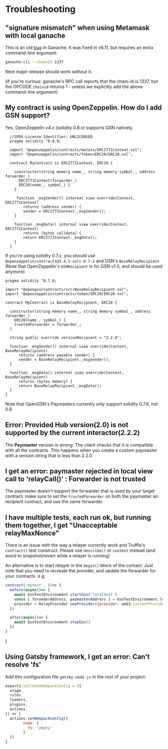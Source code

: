 # Troubleshooting

## "signature mismatch" when using Metamask with local ganache


This is an old [bug](https://github.com/trufflesuite/ganache-core/issues/515) in Ganache.
It was fixed in v6.11, but requires an extra command-line argument:
```bash
ganache-cli --chainId 1337
```

Next major release should work without it.

(if you're curious: ganache's RPC call reports that the chain-id is 1337, but the OPCODE `chainid` returns 1 - unless we explicitly add the above command-line argument)

## My contract is using OpenZeppelin. How do I add GSN support?


Yes, OpenZeppelin *v4.x* (solidity 0.8.x) supports GSN natively.  

```solidity
  //SPDX-License-Identifier: UNLICENSED
  pragma solidity ^0.8.0;

  import "@openzeppelin/contracts/metatx/ERC2771Context.sol";
  import "@openzeppelin/contracts/token/ERC20/ERC20.sol";

  contract MyContract is ERC2771Context, ERC20 {
  
    constructor(string memory name_, string memory symbol_, address forwarder_) 
      ERC2771Context(forwarder_)
      ERC20(name_, symbol_) {
    }

     function _msgSender() internal view override(Context, ERC2771Context)
        returns (address sender) {
        sender = ERC2771Context._msgSender();
    }

    function _msgData() internal view override(Context, ERC2771Context)
        returns (bytes calldata) {
        return ERC2771Context._msgData();
    }
  }
```

If you're using solidity 0.7.x, you should use `@openzeppelin/contracts@3.4.1-solc-0.7-2` 
and GSN's `BaseRelayRecipient`
(Note that OpenZeppelin's `GSNRecipient` is for GSN v1.0, and should be used anymore)

  ```solidity
  pragma solidity ^0.7.6;

  import "@opengsn/contracts/src/BaseRelayRecipient.sol";
  import "@openzeppelin/contracts/token/ERC20/ERC20.sol";

  contract MyContract is BaseRelayRecipient, ERC20 {
  
    constructor(string memory name_, string memory symbol_, address forwarder_) 
      ERC20(name_, symbol_) {
      trustedForwarder = forwarder_;
    }

    string public override versionRecipient = "2.2.0";

    function _msgSender() internal view override(Context, BaseRelayRecipient)
        returns (address payable sender) {
        sender = BaseRelayRecipient._msgSender();
    }

    function _msgData() internal view override(Context, BaseRelayRecipient)
        returns (bytes memory) {
        return BaseRelayRecipient._msgData();
    }
  }
  ```

Note that OpenGSN's Paymasters currently only support solidity 0.7.6, not 0.8

## Error: Provided Hub version(2.0) is not supported by the current interactor(2.2.2)

The **Paymaster** version is wrong: The client checks that it is compatible with all the contracts.
This happens when you create a custom paymaster with a version string that is less than 2.2.0


## I get an error: paymaster rejected in local view call to 'relayCall()' : Forwarder is not trusted

The paymaster doesn't support the forwarder that is used by your target contract.
make sure to set the `trustedForwarder` on both the paymaster an recipient contract, and use the same forwarder.


## I have multiple tests, each run ok, but running them together, I get "Unacceptable relayMaxNonce"

There is an issue with the way a relayer currently work and Truffle's `contract()` test construct.
Please use `describe()` or `context` instead (and avoid to snapshot/revert while a relayer is running)

An alternative is to start relayer in the `begin()` block of the contact.
Just note that you need to recreate the provider, and update the forwarder for your contracts.
e.g:

```js
contract('mytest', ()=> {
  before(async()=> {
    await GsnTestEnvironment.startGsn('localhost')
    const { forwaderAddress, paymasterAddress } = GsnTestEnvironment.loadDeployment()
    provider = RelayProvider.newProvider({provider: web3.currentProvider, config: { paymasterAddress}})
  })

  after(async()=> {
    await GsnTestEnvironment.stopGsn()
  })
}

```
  
}



## Using Gatsby framework, I get an error: Can't resolve 'fs' 

Add this configuration file `gatsby-node.js` in the root of your project:
```js
exports.onCreateWebpackConfig = ({
  stage,
  rules,
  loaders,
  plugins,
  actions,
}) => {
  actions.setWebpackConfig({
        node: {
          fs: 'empty'
        }
  })
}
```
